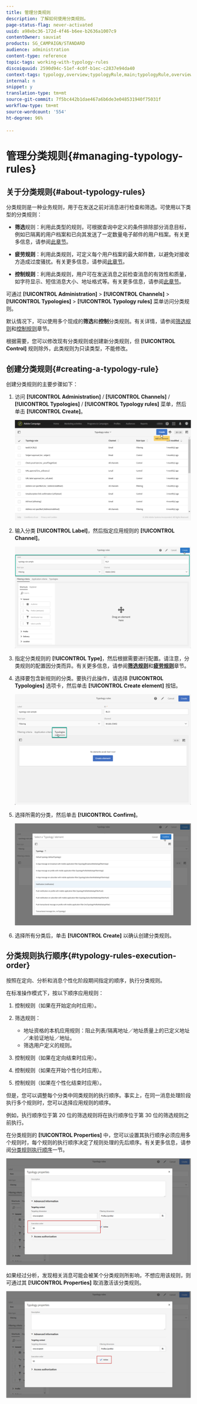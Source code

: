 ```yaml
---
title: 管理分类规则
description: 了解如何使用分类规则。
page-status-flag: never-activated
uuid: a98ebc36-172d-4f46-b6ee-b2636a1007c9
contentOwner: sauviat
products: SG_CAMPAIGN/STANDARD
audience: administration
content-type: reference
topic-tags: working-with-typology-rules
discoiquuid: 2590d94c-51ef-4c0f-b1ec-c2837e94da40
context-tags: typology,overview;typologyRule,main;typologyRule,overview
internal: n
snippet: y
translation-type: tm+mt
source-git-commit: 7f5bc442b1dae467a6b6de3e048531940f75031f
workflow-type: tm+mt
source-wordcount: '554'
ht-degree: 96%

---
```



# 管理分类规则{#managing-typology-rules}

## 关于分类规则{#about-typology-rules}

分类规则是一种业务规则，用于在发送之前对消息进行检查和筛选。可使用以下类型的分类规则：

* **筛选**&#x200B;规则：利用此类型的规则，可根据查询中定义的条件排除部分消息目标，例如已隔离的用户档案和已向其发送了一定数量电子邮件的用户档案。有关更多信息，请参阅[此章节](../../sending/using/filtering-rules.md)。

* **疲劳规则**：利用此类规则，可定义每个用户档案的最大邮件数，以避免对接收方造成过度骚扰。有关更多信息，请参阅[此章节](../../sending/using/fatigue-rules.md)。

* **控制规则**：利用此类规则，用户可在发送消息之前检查消息的有效性和质量，如字符显示、短信消息大小、地址格式等。有关更多信息，请参阅[此章节](../../sending/using/control-rules.md)。

可通过 **[!UICONTROL Administration]** > **[!UICONTROL Channels]** > **[!UICONTROL Typologies]** > **[!UICONTROL Typology rules]** 菜单访问分类规则。

默认情况下，可以使用多个现成的&#x200B;**筛选**&#x200B;和&#x200B;**控制**&#x200B;分类规则。有关详情，请参阅[筛选规则](../../sending/using/fatigue-rules.md)和[控制规则](../../sending/using/control-rules.md)章节。

根据需要，您可以修改现有分类规则或创建新分类规则，但 **[!UICONTROL Control]** 规则除外，此类规则为只读类型，不能修改。

## 创建分类规则{#creating-a-typology-rule}

创建分类规则的主要步骤如下：

1. 访问 **[!UICONTROL Administration]** / **[!UICONTROL Channels]** / **[!UICONTROL Typologies]** / **[!UICONTROL Typology rules]** 菜单，然后单击 **[!UICONTROL Create]**。

   ![](assets/typology_create-rule.png)

1. 输入分类 **[!UICONTROL Label]**，然后指定应用规则的 **[!UICONTROL Channel]**。

   ![](assets/typology-rule-label.png)

1. 指定分类规则的 **[!UICONTROL Type]**，然后根据需要进行配置。请注意，分类规则的配置因分类而异。有关更多信息，请参阅&#x200B;**[筛选规则](../../sending/using/filtering-rules.md)**&#x200B;和&#x200B;**[疲劳规则](../../sending/using/fatigue-rules.md)**&#x200B;章节。

1. 选择要包含新规则的分类。要执行此操作，请选择 **[!UICONTROL Typologies]** 选项卡，然后单击 **[!UICONTROL Create element]** 按钮。

   ![](assets/typology-typologies-tab.png)

1. 选择所需的分类，然后单击 **[!UICONTROL Confirm]**。

   ![](assets/typology-link.png)

1. 选择所有分类后，单击 **[!UICONTROL Create]** 以确认创建分类规则。

## 分类规则执行顺序{#typology-rules-execution-order}

按照在定向、分析和消息个性化阶段期间指定的顺序，执行分类规则。

在标准操作模式下，按以下顺序应用规则：

1. 控制规则（如果在开始定向时应用）。
1. 筛选规则：

   * 地址资格的本机应用规则：阻止列表/隔离地址／地址质量上的已定义地址／未验证地址／地址。
   * 筛选用户定义的规则。

1. 控制规则（如果在定向结束时应用）。
1. 控制规则（如果在开始个性化时应用）。
1. 控制规则（如果在个性化结束时应用）。

但是，您可以调整每个分类中同类规则的执行顺序。事实上，在同一消息处理阶段执行多个规则时，您可以选择应用规则的顺序。

例如，执行顺序位于第 20 位的筛选规则将在执行顺序位于第 30 位的筛选规则之前执行。

在分类规则的 **[!UICONTROL Properties]** 中，您可以设置其执行顺序必须应用多个规则时，每个规则的执行顺序决定了规则处理的先后顺序。有关更多信息，请参阅[分类规则执行顺序](#typology-rules-execution-order)一节。

![](assets/typology_rule-active.png)

如果经过分析，发现相关消息可能会被某个分类规则所影响，不想应用该规则，则可通过其 **[!UICONTROL Properties]** 取消激活该分类规则。

![](assets/typology_rule-order.png)